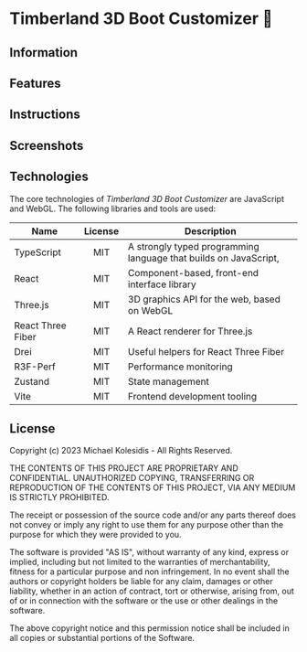 # Timberland 3D Boot Customizer 🥾

## Information

## Features

## Instructions

## Screenshots

## Technologies

The core technologies of _Timberland 3D Boot Customizer_ are JavaScript and WebGL. The following libraries and tools are used:

| Name              | License | Description                                                      |
| ----------------- | :-----: | ---------------------------------------------------------------- |
| TypeScript        |   MIT   | A strongly typed programming language that builds on JavaScript, |
| React             |   MIT   | Component-based, front-end interface library                     |
| Three.js          |   MIT   | 3D graphics API for the web, based on WebGL                      |
| React Three Fiber |   MIT   | A React renderer for Three.js                                    |
| Drei              |   MIT   | Useful helpers for React Three Fiber                             |
| R3F-Perf          |   MIT   | Performance monitoring                                           |
| Zustand           |   MIT   | State management                                                 |
| Vite              |   MIT   | Frontend development tooling                                     |

## License

Copyright (c) 2023 Michael Kolesidis - All Rights Reserved.

THE CONTENTS OF THIS PROJECT ARE PROPRIETARY AND CONFIDENTIAL.
UNAUTHORIZED COPYING, TRANSFERRING OR REPRODUCTION OF THE CONTENTS OF THIS PROJECT, VIA ANY MEDIUM IS STRICTLY PROHIBITED.

The receipt or possession of the source code and/or any parts thereof does not convey or imply
any right to use them for any purpose other than the purpose for which they were provided to you.

The software is provided "AS IS", without warranty of any kind, express or implied, including but not limited to
the warranties of merchantability, fitness for a particular purpose and non infringement.
In no event shall the authors or copyright holders be liable for any claim, damages or other liability,
whether in an action of contract, tort or otherwise, arising from, out of or in connection with the software
or the use or other dealings in the software.

The above copyright notice and this permission notice shall be included in all copies or substantial portions of the Software.
